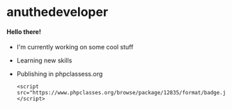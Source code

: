 # anuthedeveloper

#### Hello there!

- I'm currently working on some cool stuff
- Learning new skills
- Publishing in phpclassess.org
 
      <script src="https://www.phpclasses.org/browse/package/12835/format/badge.js"> </script>
